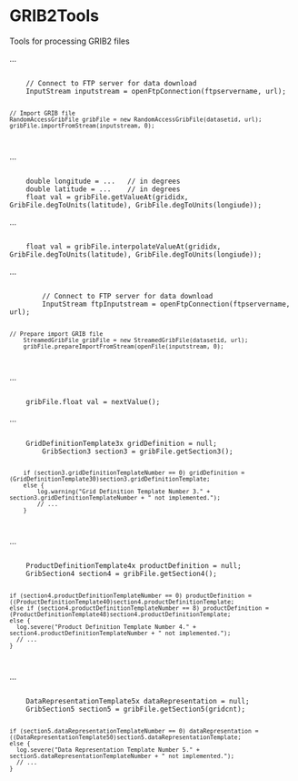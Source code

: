 # GRIB2Tools
Tools for processing GRIB2 files

...

<code>
    // Connect to FTP server for data download
    InputStream inputstream = openFtpConnection(ftpservername, url);
		
    // Import GRIB file
    RandomAccessGribFile gribFile = new RandomAccessGribFile(datasetid, url);
    gribFile.importFromStream(inputstream, 0);
</code>
    
...
    
<code>    
    double longitude = ...   // in degrees
    double latitude = ...    // in degrees
    float val = gribFile.getValueAt(grididx, GribFile.degToUnits(latitude), GribFile.degToUnits(longiude));
</code>

...

<code>    
    float val = gribFile.interpolateValueAt(grididx, GribFile.degToUnits(latitude), GribFile.degToUnits(longiude));
</code>

...

<code>
		// Connect to FTP server for data download
		InputStream ftpInputstream = openFtpConnection(ftpservername, url);

    // Prepare import GRIB file
		StreamedGribFile gribFile = new StreamedGribFile(datasetid, url);
		gribFile.prepareImportFromStream(openFile(inputstream, 0);
</code>

...

<code>
    gribFile.float val = nextValue();
</code>

...

<code>
    GridDefinitionTemplate3x gridDefinition = null;
		GribSection3 section3 = gribFile.getSection3();
		
		if (section3.gridDefinitionTemplateNumber == 0) gridDefinition = (GridDefinitionTemplate30)section3.gridDefinitionTemplate;
		else {
			log.warning("Grid Definition Template Number 3." + section3.gridDefinitionTemplateNumber + " not implemented.");
			// ...
		}
</code>

...

<code>
    ProductDefinitionTemplate4x productDefinition = null;
    GribSection4 section4 = gribFile.getSection4();

    if (section4.productDefinitionTemplateNumber == 0) productDefinition = ((ProductDefinitionTemplate40)section4.productDefinitionTemplate;
    else if (section4.productDefinitionTemplateNumber == 8) productDefinition = (ProductDefinitionTemplate48)section4.productDefinitionTemplate;
    else {
      log.severe("Product Definition Template Number 4." + section4.productDefinitionTemplateNumber + " not implemented.");
      // ...
    }
</code>

...

<code>
    DataRepresentationTemplate5x dataRepresentation = null;
    GribSection5 section5 = gribFile.getSection5(gridcnt);

    if (section5.dataRepresentationTemplateNumber == 0) dataRepresentation = ((DataRepresentationTemplate50)section5.dataRepresentationTemplate;
    else {
      log.severe("Data Representation Template Number 5." + section5.dataRepresentationTemplateNumber + " not implemented.");
      // ...
    }
</code>
